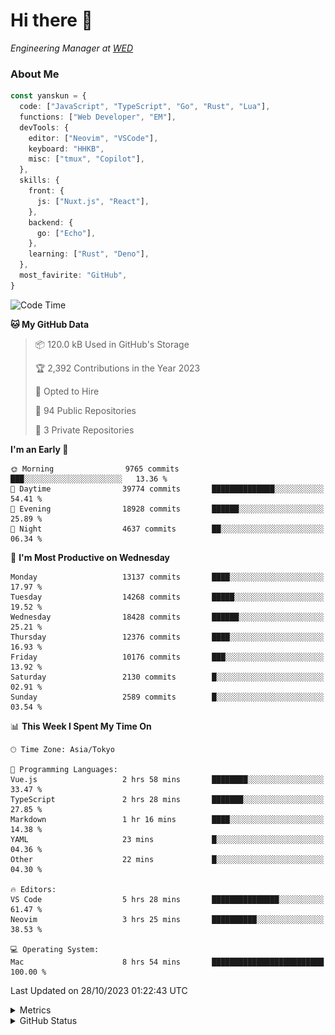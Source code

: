 # Hi there&nbsp;:wave:

<!-- ![Alt text](https://spotify-recently-played-readme.vercel.app/api?user=31kynbuubkiu3r4qh4hjuaglhfay) -->

_Engineering Manager at [WED](https://github.com/wedinc)_

### About Me

```ts
const yanskun = {
  code: ["JavaScript", "TypeScript", "Go", "Rust", "Lua"],
  functions: ["Web Developer", "EM"],
  devTools: {
    editor: ["Neovim", "VSCode"],
    keyboard: "HHKB",
    misc: ["tmux", "Copilot"],
  },
  skills: {
    front: {
      js: ["Nuxt.js", "React"],
    },
    backend: {
      go: ["Echo"],
    },
    learning: ["Rust", "Deno"],
  },
  most_favirite: "GitHub",
}
```

<!--START_SECTION:waka-->
![Code Time](http://img.shields.io/badge/Code%20Time-523%20hrs%2021%20mins-blue)

**🐱 My GitHub Data** 

> 📦 120.0 kB Used in GitHub's Storage 
 > 
> 🏆 2,392 Contributions in the Year 2023
 > 
> 💼 Opted to Hire
 > 
> 📜 94 Public Repositories 
 > 
> 🔑 3 Private Repositories 
 > 
**I'm an Early 🐤** 

```text
🌞 Morning                9765 commits        ███░░░░░░░░░░░░░░░░░░░░░░   13.36 % 
🌆 Daytime                39774 commits       ██████████████░░░░░░░░░░░   54.41 % 
🌃 Evening                18928 commits       ██████░░░░░░░░░░░░░░░░░░░   25.89 % 
🌙 Night                  4637 commits        ██░░░░░░░░░░░░░░░░░░░░░░░   06.34 % 
```
📅 **I'm Most Productive on Wednesday** 

```text
Monday                   13137 commits       ████░░░░░░░░░░░░░░░░░░░░░   17.97 % 
Tuesday                  14268 commits       █████░░░░░░░░░░░░░░░░░░░░   19.52 % 
Wednesday                18428 commits       ██████░░░░░░░░░░░░░░░░░░░   25.21 % 
Thursday                 12376 commits       ████░░░░░░░░░░░░░░░░░░░░░   16.93 % 
Friday                   10176 commits       ███░░░░░░░░░░░░░░░░░░░░░░   13.92 % 
Saturday                 2130 commits        █░░░░░░░░░░░░░░░░░░░░░░░░   02.91 % 
Sunday                   2589 commits        █░░░░░░░░░░░░░░░░░░░░░░░░   03.54 % 
```


📊 **This Week I Spent My Time On** 

```text
🕑︎ Time Zone: Asia/Tokyo

💬 Programming Languages: 
Vue.js                   2 hrs 58 mins       ████████░░░░░░░░░░░░░░░░░   33.47 % 
TypeScript               2 hrs 28 mins       ███████░░░░░░░░░░░░░░░░░░   27.85 % 
Markdown                 1 hr 16 mins        ████░░░░░░░░░░░░░░░░░░░░░   14.38 % 
YAML                     23 mins             █░░░░░░░░░░░░░░░░░░░░░░░░   04.36 % 
Other                    22 mins             █░░░░░░░░░░░░░░░░░░░░░░░░   04.30 % 

🔥 Editors: 
VS Code                  5 hrs 28 mins       ███████████████░░░░░░░░░░   61.47 % 
Neovim                   3 hrs 25 mins       ██████████░░░░░░░░░░░░░░░   38.53 % 

💻 Operating System: 
Mac                      8 hrs 54 mins       █████████████████████████   100.00 % 
```


 Last Updated on 28/10/2023 01:22:43 UTC
<!--END_SECTION:waka-->

<details>
  <summary>Metrics</summary>
  <img src="https://github.com/yanskun/yanskun/blob/main/github-metrics.svg" alt="Metrics">
</details>

<details>
  <summary>GitHub Status</summary>
  <picture>
    <source media="(prefers-color-scheme: dark)" srcset="https://raw.githubusercontent.com/yanskun/yanskun/master/profile-summary-card-output/nord_dark/0-profile-details.svg">
   <img src="https://raw.githubusercontent.com/yanskun/yanskun/master/profile-summary-card-output/default/0-profile-details.svg">
  </picture>
  <br>
  <picture>
    <source media="(prefers-color-scheme: dark)" srcset="https://raw.githubusercontent.com/yanskun/yanskun/master/profile-summary-card-output/nord_dark/1-repos-per-language.svg">
   <img src="https://raw.githubusercontent.com/yanskun/yanskun/master/profile-summary-card-output/default/1-repos-per-language.svg">
  </picture>
  <picture>
    <source media="(prefers-color-scheme: dark)" srcset="https://raw.githubusercontent.com/yanskun/yanskun/master/profile-summary-card-output/nord_dark/2-most-commit-language.svg">
   <img src="https://raw.githubusercontent.com/yanskun/yanskun/master/profile-summary-card-output/default/2-most-commit-language.svg">
  </picture>
  <br>
  <picture>
    <source media="(prefers-color-scheme: dark)" srcset="https://raw.githubusercontent.com/yanskun/yanskun/master/profile-summary-card-output/nord_dark/3-stats.svg">
   <img src="https://raw.githubusercontent.com/yanskun/yanskun/master/profile-summary-card-output/default/3-stats.svg">
  </picture>
  <picture>
    <source media="(prefers-color-scheme: dark)" srcset="https://raw.githubusercontent.com/yanskun/yanskun/master/profile-summary-card-output/nord_dark/4-productive-time.svg">
   <img src="https://raw.githubusercontent.com/yanskun/yanskun/master/profile-summary-card-output/default/4-productive-time.svg">
  </picture>
</details>
